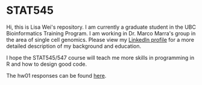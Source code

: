 # STAT545

Hi, this is Lisa Wei's repository. I am currently a graduate student in the UBC Bioinformatics Training Program. I am working in Dr. Marco Marra's group in the area of single cell genomics. Please view my [LinkedIn profile](https://ca.linkedin.com/in/lisa-wei-7806a373) for a more detailed description of my background and education.


I hope the STAT545/547 course will teach me more skills in programming in R and how to design good code.

The hw01 responses can be found [here]().
